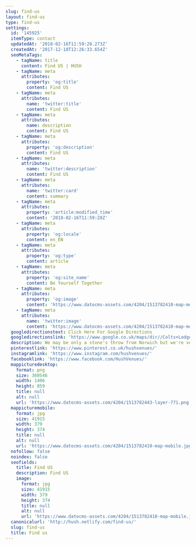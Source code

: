 ```yaml
---
slug: find-us
layout: find-us
type: find-us
settings:
  id: '145925'
  itemType: contact
  updatedAt: '2018-02-16T11:59:28.273Z'
  createdAt: '2017-12-18T12:26:33.654Z'
  seoMetaTags:
    - tagName: title
      content: Find US | HUSH
    - tagName: meta
      attributes:
        property: 'og:title'
        content: Find US
    - tagName: meta
      attributes:
        name: 'twitter:title'
        content: Find US
    - tagName: meta
      attributes:
        name: description
        content: Find US
    - tagName: meta
      attributes:
        property: 'og:description'
        content: Find US
    - tagName: meta
      attributes:
        name: 'twitter:description'
        content: Find US
    - tagName: meta
      attributes:
        name: 'twitter:card'
        content: summary
    - tagName: meta
      attributes:
        property: 'article:modified_time'
        content: '2018-02-16T11:59:28Z'
    - tagName: meta
      attributes:
        property: 'og:locale'
        content: en_EN
    - tagName: meta
      attributes:
        property: 'og:type'
        content: article
    - tagName: meta
      attributes:
        property: 'og:site_name'
        content: Be Yourself Together
    - tagName: meta
      attributes:
        property: 'og:image'
        content: 'https://www.datocms-assets.com/4204/1513782410-map-mobile.jpg'
    - tagName: meta
      attributes:
        name: 'twitter:image'
        content: 'https://www.datocms-assets.com/4204/1513782410-map-mobile.jpg'
  googledirectionstext: Click Here For Google Directions
  googledirectionslink: 'https://www.google.co.uk/maps/dir//Colts+Lodge+Bed+%26+Breakfast,+Oak''s+Ln,+Postwick,+Norwich+NR13+5HD/@52.6111019,1.3527108,13z/data=!4m8!4m7!1m0!1m5!1m1!1s0x47d9fcabb0d65977:0x8c6db7a6ad5847fc!2m2!1d1.389797!2d52.612325?hl=en'
  description: We may be only a stone's throw from Norwich but we're very well hidden in the gentle folds of the Yare Valley...
  pinterestlink: 'https://www.pinterest.co.uk/hushvenues/'
  instagramlink: 'https://www.instagram.com/hushvenues/'
  facebooklink: 'https://www.facebook.com/HushVenues/'
  mappicturedesktop:
    format: png
    size: 360546
    width: 1406
    height: 859
    title: null
    alt: null
    url: 'https://www.datocms-assets.com/4204/1513782443-layer-771.png'
  mappicturemobile:
    format: jpg
    size: 41915
    width: 379
    height: 374
    title: null
    alt: null
    url: 'https://www.datocms-assets.com/4204/1513782410-map-mobile.jpg'
  nofollow: false
  noindex: false
  seofields:
    title: Find US
    description: Find US
    image:
      format: jpg
      size: 41915
      width: 379
      height: 374
      title: null
      alt: null
      url: 'https://www.datocms-assets.com/4204/1513782410-map-mobile.jpg'
  canonicalurl: 'http://hush.netlify.com/find-us/'
  slug: find-us
  title: Find us
---
```


